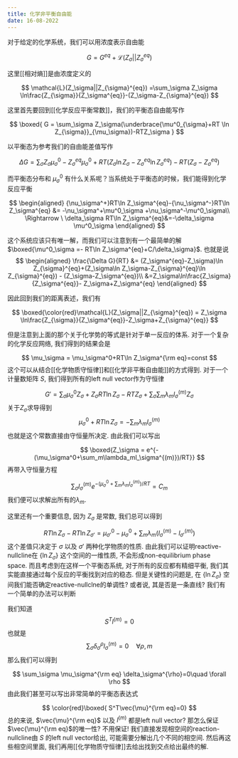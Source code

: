 ```yaml
---
title: 化学非平衡自由能
date: 16-08-2022
---
```


对于给定的化学系统，我们可以用浓度表示自由能

$$
G=G^{eq}+\mathcal{L}(Z_\sigma||Z_{\sigma}^{eq})
$$

这里[[相对熵]]是由浓度定义的

$$
\mathcal{L}(Z_\sigma||Z_{\sigma}^{eq}) =\sum_\sigma Z_\sigma \ln\frac{Z_{\sigma}}{Z_\sigma^{eq}}-(Z_\sigma-Z_{\sigma}^{eq})
$$

这里首先要回到[[化学反应平衡常数]]，我们的平衡态自由能写作

$$
\boxed{
G = \sum_\sigma Z_\sigma(\underbrace{\mu^0_{\sigma}+RT  \ln Z_{\sigma}}_{\mu_\sigma})-RTZ_\sigma
}
$$

以平衡态为参考我们的自由能差值写作

$$
\Delta G  = \sum_\sigma Z_\sigma\mu^0_\sigma-Z_\sigma^{eq}\mu^0_\sigma +RT (Z_\sigma \ln Z_\sigma-Z_\sigma^{eq}\ln Z_\sigma^{eq})-RT(Z_{\sigma}-Z_\sigma^{eq})
$$

而平衡态分布和 $\mu^0_\sigma$ 有什么关系呢？当系统处于平衡态的时候，我们能得到化学反应平衡

$$
\begin{aligned}
{\nu_\sigma^+}RT\ln Z_\sigma^{eq}-{\nu_\sigma^-}RT\ln Z_\sigma^{eq} &= -\nu_\sigma^+\mu^0_\sigma +\nu_\sigma^-\mu^0_\sigma\\
\Rightarrow \ \delta_\sigma RT\ln Z_\sigma^{eq}&=-\delta_\sigma \mu^0_\sigma
\end{aligned}
$$

这个系统应该只有唯一解，而我们可以注意到有一个最简单的解 $\boxed{\mu^0_\sigma =- RT\ln Z_\sigma^{eq}+C/\delta_\sigma}$. 也就是说
$$
\begin{aligned}
\frac{\Delta G}{RT} 
&= (Z_\sigma^{eq}-Z_\sigma)\ln Z_{\sigma}^{eq}+(Z_\sigma\ln Z_\sigma-Z_{\sigma}^{eq}\ln Z_{\sigma}^{eq}) - (Z_\sigma-Z_\sigma^{eq})\\
&=Z_\sigma\ln\frac{Z_\sigma}{Z_\sigma^{eq}}- Z_\sigma+Z_\sigma^{eq}
\end{aligned}
$$

因此回到我们的距离表述，我们有

$$
\boxed{\color{red}\mathcal{L}(Z_\sigma||Z_{\sigma}^{eq}) = Z_\sigma \ln\frac{Z_{\sigma}}{Z_\sigma^{eq}}-Z_\sigma+Z_{\sigma}^{eq}}
$$

但是注意到上面的那个关于化学势的等式是针对于单一反应的体系. 对于一个复杂的化学反应网络, 我们得到的结果会是

$$
\mu_\sigma = \mu_\sigma^0+RT\ln Z_\sigma^{\rm eq}=const
$$
这个可以从结合[[化学物质守恒律]]和[[化学非平衡自由能]]的方式得到. 对于一个计量数矩阵 $S$, 我们得到所有的left null vector作为守恒律

$$
G' = \sum_\sigma \mu_\sigma^0 Z_\sigma+Z_\sigma RT\ln Z_\sigma -RTZ_\sigma +\sum_\sigma \sum_m\lambda_ml_\sigma^{(m)}Z_\sigma
$$
关于$Z_\sigma$求导得到
$$
\mu_\sigma^0 +RT\ln Z_\sigma =-\sum_m\lambda_ml_\sigma^{(m)}
$$
也就是这个常数直接由守恒量所决定. 由此我们可以写出

$$
\boxed{Z_\sigma = e^{-(\mu_\sigma^0+\sum_m\lambda_ml_\sigma^{(m)})/RT}}
$$
再带入守恒量方程

$$
\sum_\sigma l_\sigma^{(m)} e^{-(\mu_\sigma^0+\sum_m\lambda_ml_\sigma^{(m)})/RT} = C_m
$$
我们便可以求解出所有的$\lambda_m$.

这里还有一个重要信息, 因为 $Z_\sigma$ 是常数, 我们总可以得到

$$
RT\ln Z_{\sigma}-RT\ln Z_{\sigma'} = \mu_{\sigma'}^0-\mu_\sigma^0+\sum_m\lambda_m (l_\sigma^{(m)}-l_{\sigma'}^{(m)})
$$
这个差值只决定于 $\sigma$ 以及 $\sigma'$ 两种化学物质的性质. 由此我们可以证明reactive-nullcline在 $\{\ln Z_\sigma\}$ 这个空间的一维性质, 不会形成non-equilibrium phase space. 而且考虑到在这样一个平衡态系统, 对于所有的反应都有精细平衡, 我们其实能直接通过每个反应的平衡找到对应的稳态. 但是关键性的问题是, 在 $\{\ln Z_\sigma\}$ 空间我们能否确定reactive-nullclne的单调性? 或者说, 其是否是一条直线? 我们有一个简单的办法可以判断

我们知道
$$
S^Tl^{(m)} =0 
$$
也就是
$$
\sum_{\sigma}\delta^{\rho}_\sigma l^{(m)}_\sigma = 0\quad \forall \rho,m
$$
那么我们可以得到

$$
\sum_\sigma \mu_\sigma^{\rm eq} \delta_\sigma^{\rho}=0\quad \forall \rho
$$
由此我们甚至可以写出非常简单的平衡态表达式

$$
\color{red}\boxed{ S^T\vec{\mu}^{\rm eq}=0}
$$
总的来说, $\vec{\mu}^{\rm eq}$ 以及 $l^{(m)}$ 都是left null vector? 那怎么保证$\vec{\mu}^{\rm eq}$的唯一性? 不用保证! 我们直接发现相空间的reaction-nullcline由 $S$ 的left null vector给出, 可能需要分解出几个不同的相空间. 然后再这些相空间里面, 我们再用[[化学物质守恒律]]去给出找到交点给出最终的解. 